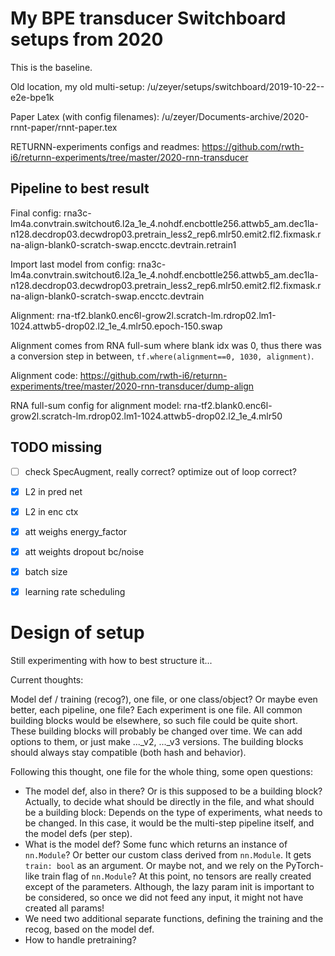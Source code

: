 

# My BPE transducer Switchboard setups from 2020

This is the baseline.

Old location, my old multi-setup: /u/zeyer/setups/switchboard/2019-10-22--e2e-bpe1k

Paper Latex (with config filenames): /u/zeyer/Documents-archive/2020-rnnt-paper/rnnt-paper.tex

RETURNN-experiments configs and readmes: https://github.com/rwth-i6/returnn-experiments/tree/master/2020-rnn-transducer

## Pipeline to best result

Final config: rna3c-lm4a.convtrain.switchout6.l2a_1e_4.nohdf.encbottle256.attwb5_am.dec1la-n128.decdrop03.decwdrop03.pretrain_less2_rep6.mlr50.emit2.fl2.fixmask.rna-align-blank0-scratch-swap.encctc.devtrain.retrain1

Import last model from config: rna3c-lm4a.convtrain.switchout6.l2a_1e_4.nohdf.encbottle256.attwb5_am.dec1la-n128.decdrop03.decwdrop03.pretrain_less2_rep6.mlr50.emit2.fl2.fixmask.rna-align-blank0-scratch-swap.encctc.devtrain

Alignment: rna-tf2.blank0.enc6l-grow2l.scratch-lm.rdrop02.lm1-1024.attwb5-drop02.l2_1e_4.mlr50.epoch-150.swap

Alignment comes from RNA full-sum where blank idx was 0, thus there was a conversion step in between, `tf.where(alignment==0, 1030, alignment)`.

Alignment code: https://github.com/rwth-i6/returnn-experiments/tree/master/2020-rnn-transducer/dump-align

RNA full-sum config for alignment model: rna-tf2.blank0.enc6l-grow2l.scratch-lm.rdrop02.lm1-1024.attwb5-drop02.l2_1e_4.mlr50

## TODO missing

- [ ] check SpecAugment, really correct? optimize out of loop correct?


- [x] L2 in pred net
- [x] L2 in enc ctx
- [x] att weighs energy_factor
- [x] att weights dropout bc/noise
- [x] batch size
- [x] learning rate scheduling


# Design of setup

Still experimenting with how to best structure it...

Current thoughts:

Model def / training (recog?), one file, or one class/object?
Or maybe even better, each pipeline, one file? Each experiment is one file.
All common building blocks would be elsewhere, so such file could be quite short.
These building blocks will probably be changed over time.
We can add options to them, or just make ..._v2, ..._v3 versions.
The building blocks should always stay compatible (both hash and behavior).

Following this thought, one file for the whole thing, some open questions:

- The model def, also in there? Or is this supposed to be a building block?
Actually, to decide what should be directly in the file, and what should be a building block:
Depends on the type of experiments, what needs to be changed.
In this case, it would be the multi-step pipeline itself, and the model defs (per step). 
- What is the model def? Some func which returns an instance of `nn.Module`? Or better our custom class derived from `nn.Module`.
It gets `train: bool` as an argument. Or maybe not, and we rely on the PyTorch-like train flag of `nn.Module`?
At this point, no tensors are really created except of the parameters.
Although, the lazy param init is important to be considered, so once we did not feed any input, it might not have created all params!
- We need two additional separate functions, defining the training and the recog, based on the model def.
- How to handle pretraining?
